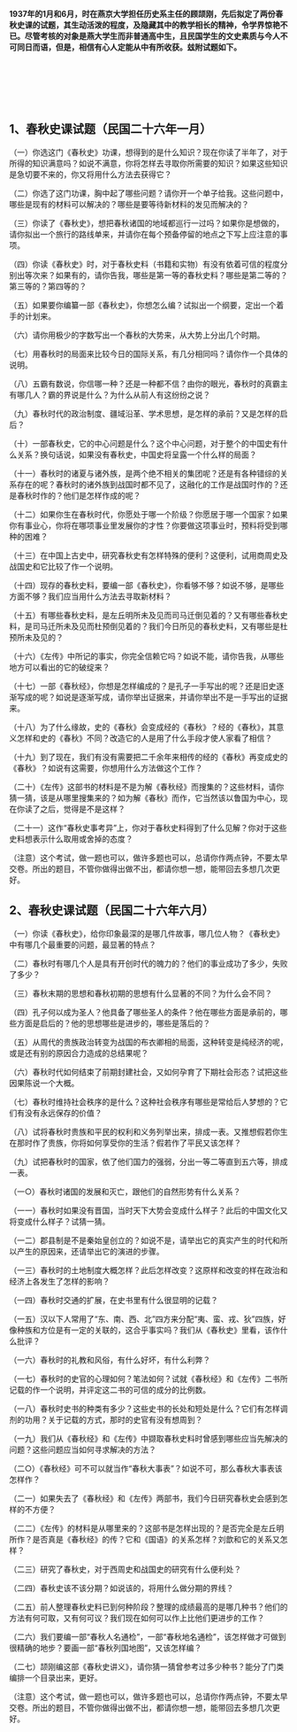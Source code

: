 <p><b>1937年的1月和6月，时在燕京大学担任历史系主任的顾颉刚，先后拟定了两份春秋史课的试题，其生动活泼的程度，及隐藏其中的教学相长的精神，令学界惊艳不已。尽管考核的对象是燕大学生而非普通高中生，且民国学生的文史素质与今人不可同日而语，但是，相信有心人定能从中有所收获。玆附试题如下。</b></p><p><br></p><p><br></p><p><br></p><h2>1、春秋史课试题（民国二十六年一月）</h2><p>（一）你选这门《春秋史》功课，想得到的是什么知识？现在你读了半年了，对于所得的知识满意吗？如说不满意，你将怎样去寻取你所需要的知识？如果这些知识是急切要不来的，你又将用什么方法去获得它？</p><p>（二）你选了这门功课，胸中起了哪些问题？请你开一个单子给我。这些问题中，哪些是现有的材料可以解决的？哪些是要等待新材料的发见而解决的？</p><p>（三）你读了《春秋史》，想把春秋诸国的地域都巡行一过吗？如果你是想做的，请你拟出一个旅行的路线单来，并请你在每个预备停留的地点之下写上应注意的事项。</p><p>（四）你读《春秋史》时，对于春秋史料（书籍和实物）有没有依着可信的程度分别出等次来？如果有的，请你告我，哪些是第一等的春秋史料？哪些是第二等的？第三等的？第四等的？</p><p>（五）如果要你编纂一部《春秋史》，你想怎么编？试拟出一个纲要，定出一个着手的计划来。</p><p>（六）请你用极少的字数写出一个春秋的大势来，从大势上分出几个时期。</p><p>（七）用春秋时的局面来比较今日的国际关系，有几分相同吗？请你作一个具体的说明。</p><p>（八）五霸有数说，你信哪一种？还是一种都不信？由你的眼光，春秋时的真霸主有哪几人？霸的界说是什么？为什么从前人有这纷纷之说？</p><p>（九）春秋时代的政治制度、疆域沿革、学术思想，是怎样的承前？又是怎样的启后？</p><p>（十）一部春秋史，它的中心问题是什么？这个中心问题，对于整个的中国史有什么关系？换句话说，如果没有春秋史，中国史将呈露一个什么样的局面？</p><p>（十一）春秋时的诸夏与诸外族，是两个绝不相关的集团呢？还是有各种错综的关系存在的呢？春秋时的诸外族到战国时都不见了，这融化的工作是战国时作的？还是春秋时作的？他们是怎样作成的呢？</p><p>（十二）如果你生在春秋时代，你愿处于哪一个阶级？你愿居于哪一个国家？如果你有事业心，你将在哪项事业里发展你的才性？你要做这项事业时，预料将受到哪种的困难？</p><p>（十三）在中国上古史中，研究春秋史有怎样特殊的便利？这便利，试用商周史及战国史和它比较了作一个说明。</p><p>（十四）现存的春秋史料，要编一部《春秋史》，你看够不够？如说不够，是哪些方面不够？我们应当用什么方法去寻取新材料？</p><p>（十五）有哪些春秋史料，是左丘明所未及见而司马迁倒见着的？又有哪些春秋史料，是司马迁所未及见而杜预倒见着的？我们今日所见的春秋史料，又有哪些是杜预所未及见的？</p><p>（十六）《左传》中所记的事实，你完全信赖它吗？如说不能，请你告我，从哪些地方可以看出的它的破绽来？</p><p>（十七）一部《春秋经》，你想是怎样编成的？是孔子一手写出的呢？还是旧史逐渐写成的呢？如说是逐渐写成，请你举出证据来，并请你举出不是一手写出的证据来。</p><p>（十八）为了什么缘故，史的《春秋》会变成经的《春秋》？经的《春秋》，其意义怎样和史的《春秋》不同？改造它的人是用了什么手段才使人家看了相信？</p><p>（十九）到了现在，我们有没有需要把二千余年来相传的经的《春秋》再变成史的《春秋》？如说有这需要，你想用什么方法做这个工作？</p><p>（二十）《左传》这部书的材料是不是为解《春秋经》而搜集的？这些材料，请你猜一猜，该是从哪里搜集来的？如为解《春秋》而作，它当然该以鲁国为中心，现在你读了之后，觉得是不是这样？</p><p>（二十一）这作“春秋史事考异”上，你对于春秋史料得到了什么见解？你对于这些史料想表示什么取用或舍掉的态度？</p><p>（注意）这个考试，做一题也可以，做许多题也可以，总请你作两点钟，不要太早交卷。所出的题目，不管你做得出做不出，都请你想一想，能带回去多想几次更好。</p><h2>2、春秋史课试题（民国二十六年六月）</h2><p>（一）你读《春秋史》，给你印象最深的是哪几件故事，哪几位人物？《春秋史》中有哪几个最重要的问题，最显著的特点？</p><p>（二）春秋时有哪几个人是具有开创时代的魄力的？他们的事业成功了多少，失败了多少？</p><p>（三）春秋末期的思想和春秋初期的思想有什么显著的不同？为什么会不同？</p><p>（四）孔子何以成为圣人？他具备了哪些圣人的条件？他在哪些方面是承前的，哪些方面是启后的？他的思想哪些是进步的，哪些是落后的？</p><p>（五）从周代的贵族政治转变为战国的布衣卿相的局面，这种转变是纯经济的呢，或是还有别的原因合力造成的总结果呢？</p><p>（六）春秋时代如何结束了前期封建社会，又如何孕育了下期社会形态？试把这些因果陈说一个大概。</p><p>（七）春秋时维持社会秩序的是什么？这种社会秩序有哪些是常给后人梦想的？它们有没有永远保存的价值？</p><p>（八）试将春秋时贵族和平民的权利和义务列举出来，排成一表。又推想假若你生在那时作了贵族，你将如何享受你的生活？假若作了平民又该怎样？</p><p>（九）试把春秋时的国家，依了他们国力的强弱，分出一等二等直到五六等，排成一表。</p><p>（一○）春秋时诸国的发展和灭亡，跟他们的自然形势有什么关系？</p><p>（一一）春秋时如果没有晋国，当时天下大势会变成什么样子？此后的中国文化又将变成什么样子？试猜一猜。</p><p>（一二）郡县制是不是秦始皇创立的？如说不是，请举出它的真实产生的时代和所以产生的原因来，还请举出它的演进的步骤。</p><p>（一三）春秋时的土地制度大概怎样？此后怎样改变？这原样和改变的样在政治和经济上各发生了怎样的影响？</p><p>（一四）春秋时交通的扩展，在史书里有什么很显明的记载？</p><p>（一五）汉以下人常用了“东、南、西、北”四方来分配“夷、蛮、戎、狄”四族，好像种族和方位是有一定的关联的，这合乎事实吗？我们从《春秋史》里看，该作什么批评？</p><p>（一六）春秋时的礼教和风俗，有什么好坏，有什么利弊？</p><p>（一七）春秋时的史官的心理如何？笔法如何？试就《春秋经》和《左传》二书所记载的作一个说明，并评定这二书的可信的成分的比例数。</p><p>（一八）春秋时史书的种类有多少？这些史书的长处和短处是什么？它们有怎样调剂的功用？关于记载的方式，那时的史官有没有想周到？</p><p>（一九）我们从《春秋经》和《左传》中撷取春秋史料时曾感到哪些应当先解决的问题？这些问题应当如何寻求解决的方法？</p><p>（二○）《春秋经》可不可以就当作“春秋大事表”？如说不可，那么春秋大事表该怎样作？</p><p>（二一）如果失去了《春秋经》和《左传》两部书，我们今日研究春秋史会感到怎样的不方便？</p><p>（二二）《左传》的材料是从哪里来的？这部书是怎样出现的？是否完全是左丘明所作？是否真是《春秋经》的传？它和《国语》的关系怎样？刘歆和它的关系又怎样？</p><p>（二三）研究了春秋史，对于西周史和战国史的研究有什么便利处？</p><p>（二四）春秋史该不该分期？如说该的，将用什么做分期的界线？</p><p>（二五）前人整理春秋史料已到何种阶段？整理的成绩最高的是哪几种书？他们的方法有何可取，又有何可议？我们现在如何可以作上比他们更进步的工作？</p><p>（二六）我们要编一部“春秋人名通检”，一部“春秋地名通检”，该怎样做才可做到很精确的地步？要画一部“春秋列国地图”，又该怎样编？</p><p>（二七）颉刚编这部《春秋史讲义》，请你猜一猜曾参考过多少种书？能分了门类编排一个目录出来，更好。</p><p>（注意）这个考试，做一题也可以，做许多题也可以，总请你作两点钟，不要太早交卷。所出的题目，不管你做得出做不出，都请你想一想，能带回去多想几次更好。</p><p></p><p></p><p></p>